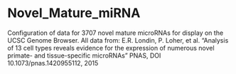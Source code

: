 # Novel_Mature_miRNA
Configuration of data for 3707 novel mature microRNAs for display on the UCSC Genome Browser. 
All data from: E.R. Londin, P. Loher, et al. “Analysis of 13 cell types reveals evidence for the expression of numerous novel primate- and tissue-specific microRNAs” PNAS, DOI 10.1073/pnas.1420955112, 2015
